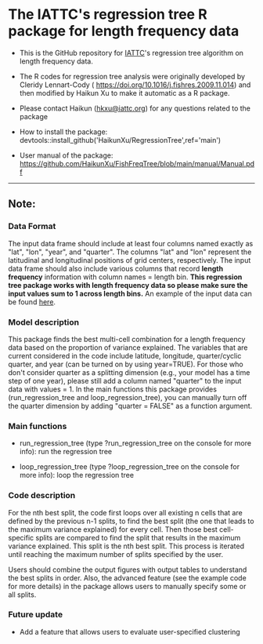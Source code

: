 # The IATTC's regression tree R package for length frequency data

-   This is the GitHub repository for [IATTC](https://www.iattc.org/HomeENG.htm)'s regression tree algorithm on length frequency data.

-   The R codes for regression tree analysis were originally developed by Cleridy Lennart-Cody ( <https://doi.org/10.1016/j.fishres.2009.11.014>) and then modified by Haikun Xu to make it automatic as a R package.

-   Please contact Haikun ([hkxu\@iattc.org](mailto:hkxu@iattc.org)) for any questions related to the package

-   How to install the package: devtools::install_github('HaikunXu/RegressionTree',ref='main')

-   User manual of the package: <https://github.com/HaikunXu/FishFreqTree/blob/main/manual/Manual.pdf>

------------------------------------------------------------------------

## **Note:**

### Data Format

The input data frame should include at least four columns named exactly as "lat", "lon", "year", and "quarter". The columns "lat" and "lon" represent the latitudinal and longitudinal positions of grid centers, respectively. The input data frame should also include various columns that record **length frequency** information with column names = length bin. **This regression tree package works with length frequency data so please make sure the input values sum to 1 across length bins.** An example of the input data can be found [here](https://github.com/HaikunXu/RegressionTree/blob/main/demo/LF.RData).

### Model description

This package finds the best multi-cell combination for a length frequency data based on the proportion of variance explained. The variables that are current considered in the code include latitude, longitude, quarter/cyclic quarter, and year (can be turned on by using year=TRUE). For those who don't consider quarter as a splitting dimension (e.g., your model has a time step of one year), please still add a column named "quarter" to the input data with values = 1. In the main functions this package provides (run_regression_tree and loop_regression_tree), you can manually turn off the quarter dimension by adding "quarter = FALSE" as a function argument.

### Main functions

-   run_regression_tree (type ?run_regression_tree on the console for more info): run the regression tree

-   loop_regression_tree (type ?loop_regression_tree on the console for more info): loop the regression tree

### Code description

For the nth best split, the code first loops over all existing n cells that are defined by the previous n-1 splits, to find the best split (the one that leads to the maximum variance explained) for every cell. Then those best cell-specific splits are compared to find the split that results in the maximum variance explained. This split is the nth best split. This process is iterated until reaching the maximum number of splits specified by the user.

Users should combine the output figures with output tables to understand the best splits in order. Also, the advanced feature (see the example code for more details) in the package allows users to manually specify some or all splits.

### Future update

-   Add a feature that allows users to evaluate user-specified clustering
